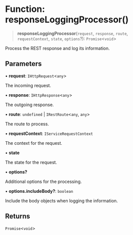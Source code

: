 # Function: responseLoggingProcessor()

> **responseLoggingProcessor**(`request`, `response`, `route`, `requestContext`, `state`, `options`?): `Promise`\<`void`\>

Process the REST response and log its information.

## Parameters

• **request**: `IHttpRequest`\<`any`\>

The incoming request.

• **response**: `IHttpResponse`\<`any`\>

The outgoing response.

• **route**: `undefined` \| `IRestRoute`\<`any`, `any`\>

The route to process.

• **requestContext**: `IServiceRequestContext`

The context for the request.

• **state**

The state for the request.

• **options?**

Additional options for the processing.

• **options.includeBody?**: `boolean`

Include the body objects when logging the information.

## Returns

`Promise`\<`void`\>
